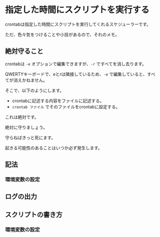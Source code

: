 # 指定した時間にスクリプトを実行する

crontabは指定した時間にスクリプトを実行してくれるスケジューラーです。

ただ、色々気をつけることや小技があるので、それのメモ。

## 絶対守ること

crontabは `-e` オプションで編集できますが、`-r` ですべてを消し去ります。

QWERTYキーボードで、eとrは隣接しているため、`-e` で編集していると、すべてが消えかねません。

そこで、以下のようにします。

* crontabに記述する内容をファイルに記述する。
* `crontab ファイル` でそのファイルをcrontabに設定する。

これは絶対です。

絶対に守りましょう。

守らねばきっと死にます。

起きる可能性のあることはいつか必ず発生します。

## 記法

### 環境変数の設定

## ログの出力

## スクリプトの書き方

### 環境変数の設定

